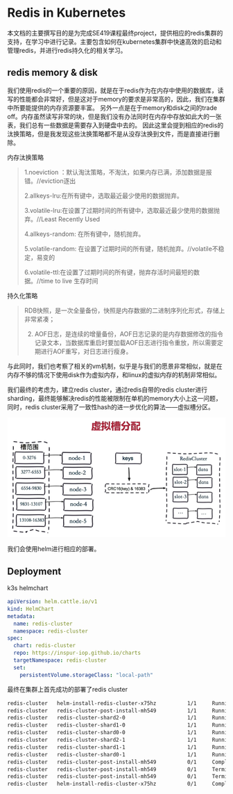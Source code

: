 # Redis in Kubernetes

本文档的主要撰写目的是为完成SE419课程最终project，提供相应的redis集群的支持，在学习中进行记录。主要包含如何在kubernetes集群中快速高效的启动和管理redis，并进行redis持久化的相关学习。
## redis memory & disk
我们使用redis的一个重要的原因，就是在于redis作为在内存中使用的数据库，读写的性能都会非常好，但是这对于memory的要求是非常高的，因此，我们在集群中所要能提供的内存资源要丰富。
另外一点是在于memory和disk之间的trade off。内存虽然读写非常的块，但是我们没有办法同时在内存中存放如此大的一张表，我们总有一些数据是需要存入到硬盘中去的。
因此这里会提到相应的redis的汰换策略，但是我发现这些汰换策略都不是从没存汰换到文件，而是直接进行删除。

内存汰换策略

> 1.noeviction ：默认淘汰策略，不淘汰，如果内存已满，添加数据是报错。//eviction逐出
>
> 2.allkeys-lru:在所有键中，选取最近最少使用的数据抛弃。
>
> 3.volatile-lru:在设置了过期时间的所有键中，选取最近最少使用的数据抛弃。//Least Recently Used
>
> 4.allkeys-random: 在所有键中，随机抛弃。
>
> 5.volatile-random: 在设置了过期时间的所有键，随机抛弃。//volatile不稳定，易变的
>
> 6.volatile-ttl:在设置了过期时间的所有键，抛弃存活时间最短的数据。//time  to live 生存时间

持久化策略

> RDB快照，是一次全量备份，快照是内存数据的二进制序列化形式，存储上非常紧凑；
>
> 2. AOF日志，是连续的增量备份，AOF日志记录的是内存数据修改的指令记录文本，当数据库重启时要加载AOF日志进行指令重放，所以需要定期进行AOF重写，对日志进行瘦身。

与此同时，我们也考察了相关的vm机制，似乎是与我们的愿景非常相似，就是在内存不够的情况下使用disk作为虚拟内存，和linux的虚拟内存的机制非常相似。

我们最终的考虑为，建立redis cluster，通过redis自带的redis cluster进行sharding，最终能够解决redis的性能被限制在单机的memory大小上这一问题，同时，redis cluster采用了一致性hash的进一步优化的算法——虚拟槽分区。

![virtual-slot](./images/virtual-slot.png)

我们会使用helm进行相应的部署。

## Deployment

k3s helmchart

```yaml
apiVersion: helm.cattle.io/v1
kind: HelmChart
metadata:
  name: redis-cluster
  namespace: redis-cluster
spec:
  chart: redis-cluster
  repo: https://inspur-iop.github.io/charts
  targetNamespace: redis-cluster
  set:
    persistentVolume.storageClass: "local-path"
```

最终在集群上首先成功的部署了redis cluster

```bash
redis-cluster   helm-install-redis-cluster-x75hz          1/1     Running     0          70s
redis-cluster   redis-cluster-post-install-mh549          1/1     Running     0          46s
redis-cluster   redis-cluster-shard2-0                    1/1     Running     0          47s
redis-cluster   redis-cluster-shard1-0                    1/1     Running     0          46s
redis-cluster   redis-cluster-shard0-0                    1/1     Running     0          46s
redis-cluster   redis-cluster-shard2-1                    1/1     Running     0          24s
redis-cluster   redis-cluster-shard1-1                    1/1     Running     0          23s
redis-cluster   redis-cluster-shard0-1                    1/1     Running     0          22s
redis-cluster   redis-cluster-post-install-mh549          0/1     Completed   0          51s
redis-cluster   redis-cluster-post-install-mh549          0/1     Terminating   0          51s
redis-cluster   redis-cluster-post-install-mh549          0/1     Terminating   0          51s
redis-cluster   helm-install-redis-cluster-x75hz          0/1     Completed     0          75s

```


